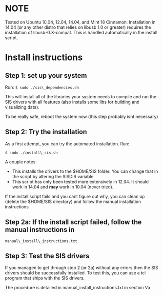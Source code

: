 # NOTE
Tested on Ubuntu 10.04, 12.04, 14.04, and Mint 18 Cinnamon. Installation in 14.04 (or any other
distro that relies on libusb 1.0 or greater) requires the installation of 
libusb-0.X-compat. This is handled automatically in the install script.

# Install instructions

## Step 1: set up your system
Run:
`$ sudo ./sis\_dependencies.sh`

This will install all of the libraries your system needs to compile and run
the SIS drivers with all features (also installs some libs for building and
visualizing data).

To be really safe, reboot the system now (this step probably isnt necessary)

## Step 2: Try the installation

As a first attempt, you can try the automated installation. Run:

`$ sudo ./install\_sis.sh`

A couple notes:
 - This installs the drivers to the $HOME/SIS folder. You can change that in
   the script by altering the SISDIR variable
 - This script has only been tested more extensively in 12.04. It should work
   in 14.04 and **may** work in 10.04 (never tried).

If the install script fails and you cant figure out why, you can clean up 
(delete the $HOME/SIS directory) and follow the manual installation 
instructions

## Step 2a: If the install script failed, follow the manual instructions in 
`manual\_install\_instructions.txt`

## Step 3: Test the SIS drivers

If you managed to get through step 2 (or 2a) without any errors then the SIS
drivers should be successfully installed. To test this, you can use a tcl
program that ships with the SIS drivers.

The procedure is detailed in manual\_install\_instructions.txt in section Va
